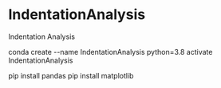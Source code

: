 # IndentationAnalysis
Indentation Analysis

conda create --name IndentationAnalysis python=3.8
activate IndentationAnalysis

pip install pandas
pip install matplotlib